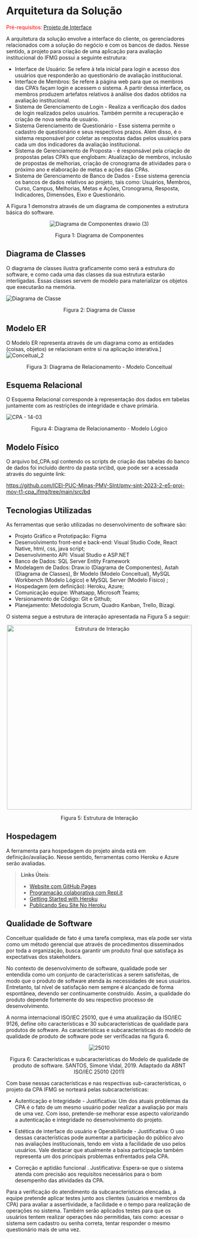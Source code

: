 # Arquitetura da Solução

<span style="color:red">Pré-requisitos: <a href="3-Projeto de Interface.md"> Projeto de Interface</a></span>

A arquitetura da solução envolve a interface do cliente, os gerenciadores relacionados com a solução do negócio e com os bancos de dados. Nesse sentido, a projeto para criação de uma aplicação para avaliação institucional do IFMG possui a seguinte estrutura:
 
- Interface de Usuário: Se refere à tela inicial para login e acesso dos usuários que responderão ao questionário de avaliação institucional.
- Interface de Membros: Se refere à página web para que os membros das CPA’s façam login e acessem o sistema. A partir dessa interface, os membros produzem artefatos relativos à análise dos dados obtidos na avaliação institucional. 
- Sistema de Gerenciamento de Login - Realiza a verificação dos dados de login realizados pelos usuários. Também permite a recuperação e criação de nova senha de usuário. 
- Sistema Gerenciamento de Questionário - Esse sistema permite o cadastro de questionário e seus respectivos prazos. Além disso, é o sistema responsável por coletar as respostas dadas pelos usuários para cada um dos indicadores da avaliação institucional.  
- Sistema de Gerenciamento de Proposta - é responsável pela criação de propostas pelas CPA’s que englobam: Atualização de membros, inclusão de propostas de melhorias, criação de cronograma de atividades para o próximo ano e elaboração de metas e ações das CPAs.  
- Sistema de Gerenciamento de Banco de Dados - Esse sistema gerencia os bancos de dados relativos ao projeto, tais como: Usuários, Membros, Curso, Campus, Melhorias, Metas e Ações, Cronograma, Resposta, Indicadores, Dimensões, Eixo e Questionário. 

A Figura 1 demonstra através de um diagrama de componentes a estrutura básica do software. 


<div align="center">
 
![Diagrama de Componentes drawio (3)](https://github.com/ICEI-PUC-Minas-PMV-SInt/pmv-sint-2023-2-e5-proj-mov-t1-cpa_ifmg/assets/49229699/58a4860a-3c02-439d-a2e9-85907caab355)

</div>
<p align = "center">Figura 1: Diagrama de Componentes</p>

## Diagrama de Classes

O diagrama de classes ilustra graficamente como será a estrutura do software, e como cada uma das classes da sua estrutura estarão interligadas. Essas classes servem de modelo para materializar os objetos que executarão na memória.

![Diagrama de Classe](https://github.com/ICEI-PUC-Minas-PMV-SInt/pmv-sint-2023-2-e5-proj-mov-t1-cpa_ifmg/assets/49229699/011acda2-c3ce-48c1-80c1-18293c8fd67d)
<p align = "center">Figura 2: Diagrama de Classe</p>

## Modelo ER

O Modelo ER representa através de um diagrama como as entidades (coisas, objetos) se relacionam entre si na aplicação interativa.]
![Conceitual_2](https://github.com/ICEI-PUC-Minas-PMV-SInt/pmv-sint-2023-2-e5-proj-mov-t1-cpa_ifmg/assets/49229699/345e8448-21dd-476f-8e70-200965280d54)
<p align = "center">Figura 3: Diagrama de Relacionamento - Modelo Conceitual</p>


## Esquema Relacional

O Esquema Relacional corresponde à representação dos dados em tabelas juntamente com as restrições de integridade e chave primária.

 ![CPA - 14-03](https://github.com/ICEI-PUC-Minas-PMV-SInt/pmv-sint-2023-2-e5-proj-mov-t1-cpa_ifmg/assets/49229699/c0883b3d-767b-48c6-92fc-66babc6e9ee0)

<p align = "center">Figura 4: Diagrama de Relacionamento - Modelo Lógico</p>

## Modelo Físico

O arquivo bd_CPA.sql contendo os scripts de criação das tabelas do banco de dados foi incluído dentro da pasta src\bd, que pode ser a acessada através do seguinte link:

https://github.com/ICEI-PUC-Minas-PMV-SInt/pmv-sint-2023-2-e5-proj-mov-t1-cpa_ifmg/tree/main/src/bd

## Tecnologias Utilizadas


As ferramentas que serão utilizadas no desenvolvimento de software são:

- Projeto Gráfico e Prototipação: Figma
- Desenvolvimento front-end e back-end: Visual Studio Code, React Native, html, css, java script;
- Desenvolvimento API: Visual Studio e ASP.NET
- Banco de Dados: SQL Server Entity Framework
- Modelagem de Dados: Draw.io (Diagrama de Componentes), Astah (Diagrama de Classes), Br Modelo (Modelo Conceitual),  MySQL Workbench (Modelo Lógico) e MySQL Server (Modelo Físico) ;
- Hospedagem (em definição): Heroku, Azure;
- Comunicação equipe: Whatsapp, Microsoft Teams;
- Versionamento de Código: Git e Github;
- Planejamento: Metodologia Scrum, Quadro Kanban, Trello, Bizagi.


O sistema segue a estrutura de interação apresentada na Figura 5 a seguir:
<div align="center">
 
<img width="500" alt="Estrutura de Interação" src="https://github.com/ICEI-PUC-Minas-PMV-SInt/pmv-sint-2023-2-e5-proj-mov-t1-cpa_ifmg/assets/49229699/747110c0-c28f-4a6c-927d-35852ae3433c">

</div>
<p align = "center">Figura 5: Estrutura de Interação</p>


## Hospedagem

A ferramenta para hospedagem do projeto ainda está em definição/avaliação. Nesse sentido, ferramentas como Heroku e Azure serão avaliadas. 

> **Links Úteis**:
>
> - [Website com GitHub Pages](https://pages.github.com/)
> - [Programação colaborativa com Repl.it](https://repl.it/)
> - [Getting Started with Heroku](https://devcenter.heroku.com/start)
> - [Publicando Seu Site No Heroku](http://pythonclub.com.br/publicando-seu-hello-world-no-heroku.html)

## Qualidade de Software

Conceituar qualidade de fato é uma tarefa complexa, mas ela pode ser vista como um método gerencial que através de procedimentos disseminados por toda a organização, busca garantir um produto final que satisfaça às expectativas dos stakeholders.

No contexto de desenvolvimento de software, qualidade pode ser entendida como um conjunto de características a serem satisfeitas, de modo que o produto de software atenda às necessidades de seus usuários. Entretanto, tal nível de satisfação nem sempre é alcançado de forma espontânea, devendo ser continuamente construído. Assim, a qualidade do produto depende fortemente do seu respectivo processo de desenvolvimento.

A norma internacional ISO/IEC 25010, que é uma atualização da ISO/IEC 9126, define oito características e 30 subcaracterísticas de qualidade para produtos de software. As características e subcaracterísticas do modelo de qualidade de produto de software pode ser verificadas na figura 6.

<div align="center">
 
![25010](https://github.com/ICEI-PUC-Minas-PMV-SInt/pmv-sint-2023-2-e5-proj-mov-t1-cpa_ifmg/assets/49229699/30b6d6b2-c48d-49a2-b452-ce8b5bf83cdc)

</div>

<p align = "center">Figura 6: Características e subcaracterísticas do Modelo de qualidade de produto de software. SANTOS, Simone Vidal, 2019. Adaptado da ABNT ISO/IEC 25010 (2011) </p> 


Com base nessas características e nas respectivas sub-características, o projeto da CPA IFMG se norteará pelas subcaracterísticas:

- Autenticação e Integridade - Justificativa: Um dos atuais problemas da CPA é o fato de um mesmo usuário poder realizar a avaliação por mais de uma vez. Com isso, pretende-se melhorar esse aspecto valorizando a autenticação e integridade no desenvolvimento do projeto. 

- Estética de interface do usuário e Operabilidade - Justificativa: O uso dessas características pode aumentar a participação do público alvo nas avaliações institucionais, tendo em vista a facilidade de uso pelos usuários. Vale destacar que atualmente a baixa participação também representa um dos principais problemas enfrentados pela CPA. 

- Correção e aptidão funcional . Justificativa: Espera-se que o sistema atenda com precisão aos requisitos necessários para o bom desempenho das atividades da CPA. 

Para a verificação do atendimento da subcaracterísticas elencadas, a equipe pretende aplicar testes junto aos clientes (usuários e membros da CPA) para avaliar a assertividade, a facilidade e o tempo para realização de operações no sistema. Também serão aplicados testes para que os usuários tentem realizar operações não permitidas, tais como: acessar o sistema sem cadastro ou senha correta, tentar responder o mesmo questionário mais de uma vez.  


